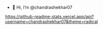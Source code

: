- 👋 Hi, I’m @chandrashekhar07


https://github-readme-stats.vercel.app/api?username=chandrashekhar07&theme=radical
